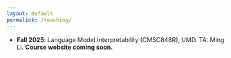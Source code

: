 ```yaml
---
layout: default
permalink: /teaching/
---
```


- **Fall 2025**: Language Model Interpretability (CMSC848R), UMD. TA: Ming Li. **Course website coming soon.**